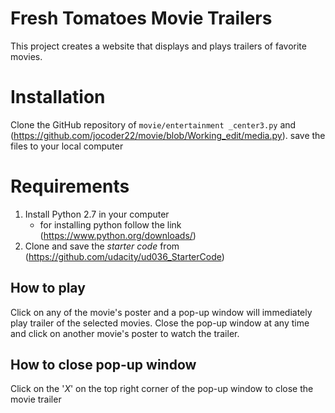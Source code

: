 # Fresh Tomatoes Movie Trailers
This project creates a website that displays and plays trailers of favorite movies. 

# Installation
Clone the GitHub repository of `movie/entertainment _center3.py` and (https://github.com/jocoder22/movie/blob/Working_edit/media.py). save the files to your local computer

# Requirements
  1. Install Python 2.7 in your computer
      - for installing python follow the link (https://www.python.org/downloads/)
  2. Clone and save the _starter code_ from (https://github.com/udacity/ud036_StarterCode)

## How to play
Click on any of the movie's poster and a pop-up window will immediately play trailer of the selected movies. Close the pop-up window at any time and click on another movie's poster to watch the trailer.

## How to close pop-up window
Click on the '_X_' on the top right corner of the pop-up window to close the movie trailer
